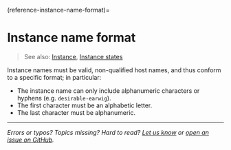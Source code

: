(reference-instance-name-format)=
# Instance name format

> See also: [Instance](/explanation/instance), [Instance states](/reference/instance-states)

Instance names must be valid, non-qualified host names, and thus conform to a specific format; in particular:
* The instance name can only include alphanumeric characters or hyphens (e.g. `desirable-earwig`).
* The first character must be an alphabetic letter.
* The last character must be alphanumeric.

---

*Errors or typos? Topics missing? Hard to read? <a href="https://docs.google.com/forms/d/e/1FAIpQLSd0XZDU9sbOCiljceh3rO_rkp6vazy2ZsIWgx4gsvl_Sec4Ig/viewform?usp=pp_url&entry.317501128=https://multipass.run/docs/instance-name-format" target="_blank">Let us know</a> or <a href="https://github.com/canonical/multipass/issues/new/choose" target="_blank">open an issue on GitHub</a>.*

